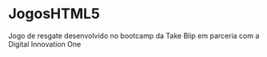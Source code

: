 # JogosHTML5
Jogo de resgate desenvolvido no bootcamp da Take Blip em parceria com a Digital Innovation One
